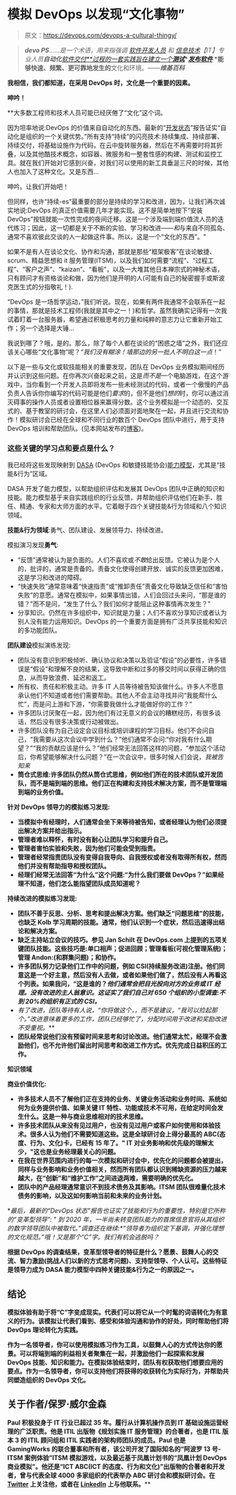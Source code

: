 # 模拟 DevOps 以发现“文化事物”

> 原文：<https://devops.com/devops-a-cultural-thingy/>

> ***devo PS***……*是一个术语，用来指强调* [*软件开发人员*](https://en.wikipedia.org/wiki/Software_developer) *和* [*信息技术*](https://en.wikipedia.org/wiki/Information_technology)*【IT】专业人员**自动化***[*软件交付**过程的一套实践旨在建立一个*](https://en.wikipedia.org/wiki/Software_delivery)[](https://en.wikipedia.org/wiki/Software_build)**[*测试*](https://en.wikipedia.org/wiki/Software_testing)*[*发布软件*](https://en.wikipedia.org/wiki/Software_release_life_cycle) *能够快速、频繁、更可靠地发生的**文化和环境。——*****维基百科*****

**我相信，我们都知道，在采用 DevOps 时，文化是一个重要的因素。**

**呻吟！**

 **大多数工程师和技术人员可能已经厌倦了“文化”这个词。

因为坦率地说:DevOps 的价值来自自动化的东西。最新的“[开发状态](https://puppet.com/resources/whitepaper/state-of-devops-report)”报告证实“自动化是组织的一个关键优势。”所有支持“持续”的闪亮技术:持续集成、持续部署、持续交付，将基础设施作为代码，在云中旋转服务器，然后在不再需要时将其折叠，以及其他酷技术概念，如容器、微服务和一整套性感的构建、测试和监控工具。就在我们开始对它感到兴奋，对我们可以使用的新工具垂涎三尺的时候，其他人也加入了这种文化。又是东西…

呻吟。让我们开始吧！

但同样，也许“持续-es”最重要的部分是持续的学习和改进，因为，让我们再次诚实地说:DevOps 的真正价值需要几年才能实现。这不是简单地按下“安装 DevOps”按钮就能一次性完成的夜间迁移。这是一个涉及端到端价值流人员的迭代练习；因此，这一切都是关于不断的实验、学习和改进——*和*与来自不同孤岛、通常不喜欢彼此交谈的人一起做这件事。所以，这是一个“文化的东西”。"

如果不是有人在谈论文化、协作和沟通，那就是那些“框架极客”在谈论敏捷、scrum、精益思想和 it 服务管理(ITSM)，以及我们如何需要“流程”、“过程工程”、“客户之声”、“kaizan”、“看板”，以及一大堆其他日本禅宗式的神秘术语，只有顾问才有资格谈论和做，因为他们是开明的人(可能有自己的秘密握手或斯波克医生式的分指敬礼！).

“DevOps 是一场哲学运动，”我们听说。现在，如果有两件我通常不会联系在一起的事情，那就是技术工程师(我就是其中之一！)和哲学。虽然我确实记得有一次我试着盯着一台服务器，希望通过积极思考的力量和纯粹的意志力让它重新开始工作；另一个选择是大锤…

我说到哪了？哦，是的。那么，除了每个人都在谈论的“困惑之墙”之外，我们还应该关心哪些“文化事物”呢？*“我们没有糊涂！墙那边的另一批人不明白这一点*！”

以下是一些与文化或软技能相关的重要发现，团队在 DevOps 业务模拟期间经历并认识到这些问题。在你再次兴奋起来之前，这是*而不是*一个电脑游戏，在这个游戏中，当你看到一个开发人员即将发布一些未经测试的代码，或者一个傲慢的产品负责人告诉你你编写的代码可能是他们*要求*的，但不是他们*想的*时，你可以通过消灭碍事的操作人员或者设置相位器来赢得分数。这个业务模拟是一个动态的、交互式的、基于教室的研讨会，在这里人们必须面对面地聚在一起，并且进行交流和协作！模拟研讨会已经在全球和不同行业的数百个 DevOps 团队中进行，用于支持 DevOps 培训和帮助团队。(见本网站发布的[博客](https://devops.com/devops-games-make-practical/))。

### 这些关键的学习点和要点是什么？

我已经将这些发现映射到 [DASA](https://www.devopsagileskills.org/the-competence-model/) (DevOps 和敏捷技能协会)[能力模型](https://www.devopsagileskills.org/the-competence-model/)，尤其是“技能&行为”区域。

DASA 开发了能力模型，以帮助组织评估和发展其 DevOps 团队中正确的知识和技能。能力模型基于来自实践组织的行业反馈，并帮助组织评估他们在新手、胜任、精通、专家和大师方面的水平。它着眼于四个关键技能&行为领域和八个知识领域。

**技能&行为领域**:勇气、团队建设、发展领导力、持续改进。

模拟演习发现**勇气**:

*   “反馈”通常被认为是负面的。人们不喜欢或*不敢*给出反馈。它被认为是个人的，批评的，通常是责备的。责备文化使得创建开放、诚实的反馈更加困难，这是学习和改进的障碍。
*   “快速失败”通常意味着“快速指责”或“推卸责任”责备文化导致缺乏信任和“害怕失败”的意愿。通常在模拟中，如果事情出错，人们会回过头来问，“那是谁的错？”而不是问，“发生了什么？我们如何才能阻止这种事情再次发生？”
*   分享知识。仍然在许多组织中，知识就是力量；人们不喜欢分享知识或者认为别人没有能力运用知识。DevOps 的一个重要方面是拥有广泛共享技能和知识的多功能团队。

**团队建设**模拟演练发现:

*   团队没有意识到积极倾听、确认协议和决策以及验证“假设”的必要性，许多错误是“假设”和理解不良的结果，这导致中断和过多的移交时间以获得正确的信息，从而导致浪费、延迟和返工。
*   所有权、责任和积极主动。许多 IT 人员等待被告知该做什么。许多人不愿意承认他们不知道或者他们需要帮助。其他人不会主动寻找并问“我能帮什么忙”，而是问上游和下游，“你需要我做什么才能做好你的工作？”
*   许多团队讨厌聚在一起，因为他们有过无意义的会议的糟糕经历，有很多谈话，然后没有很多决策或行动被做出。
*   许多团队没有为自己设定会议目标或培训课程的学习目标。他们不会问自己，“我需要从这次会议中学到什么？”他们通常不会问:“你对我有什么期望？”“我的贡献应该是什么？”他们经常无法回答这样的问题，“参加这个活动后，你希望能够解决什么问题？”在一次会议中，很多时候人们会说，*我被告知来*
*   **筒仓式思维:许多团队仍然从筒仓式思维，例如他们所在的技术团队或开发团队，而不是端到端的思维。他们正在构建和支持技术解决方案，而不是管理端到端的业务价值。**

**针对 **DevOps 领导力**的模拟练习发现:**

*   **当模拟中有经理时，人们通常会坐下来等待被告知，或者经理认为他们必须提出解决方案并给出指示。**
*   **管理者难以释怀，有时没有耐心让团队学习和提升自己。**
*   **管理者害怕实验和失败，因为他们可能会受到指责。**
*   **管理者经常指责团队没有变得自我导向、自我授权或者没有取得所有权，然而他们并没有帮助指导和授权团队。**
*   **经理们经常无法回答“为什么”这个问题:“为什么我们要做 DevOps？”如果经理不知道，他们怎么能指望团队成员知道呢？**

****持续改进的模拟练习发现**:**

*   **团队不善于反思、分析、思考和提出解决方案。他们缺乏“问题思维”的技能，也缺乏 Kolb 学习周期的技能。通常，他们认识到一个症状，然后迅速得出结论和解决方案。**
*   **缺乏主持站立会议的技巧。参见 Jan Schilt 在 DevOps.com 上提到的五项关键团队技能。这些技巧是:单口相声；促进回顾；管理看板(可视化管理系统)；管理 Andon:(和群集问题)；和协作。**
*   **许多团队努力记录他们工作中的问题，例如 CSI(持续服务改进)注册。他们同意这是一个好主意，然后没有人去做，或者如果他们做了，然后没有人再看这个列表。如果我问，“这是谁的？*他们通常会把目光投向对方的业务或 IT 经理。没有改进的主人翁意识。这证实了我们自己对 650 个组织的小型调查:不到 20%的组织有正式的 CSI。***
*   ***有了改进，团队等待有人说，“你将做这个*，*，而不是建议，“我可以捡起那个。”改进意味着更多的工作，团队已经够忙了，分配时间用于改进和奖励改进不受重视。***
*   **团队经常说他们没有预留时间来思考和讨论改进。他们通常太忙，经理不会激励他们，也不允许他们留出时间思考和改进工作方式。优先完成日益积压的工作。**

****知识领域****

****商业价值优化:****

*   **许多技术人员不了解他们正在支持的业务、关键业务活动和业务时间、系统如何为业务提供价值、如果关键 IT 特性、功能或技术不可用，在给定时间会发生什么。这是一种与商业思维相对的技术思维。**
*   **许多技术团队从来没有见过用户，也没有见过用户或客户如何使用和体验技术。很多人认为他们不需要知道这些。这是全球研讨会上得分最高的 ABC(态度、行为、文化)卡，已经有 15 年了。" **IT 对业务影响和优先级的理解太少，**"这也是业务经理最关心的问题。**
*   **在我在世界范围内进行的每一次模拟和研讨会中，优先化的问题都会被提出，同样与业务影响和业务价值相关，然而所有团队都认识到稀缺资源的压力越来越大，在“创新”和“维护工作”之间进退两难，需要明确的优先化。**
*   **团队中的产品经理通常意识不到技术债务及其影响。ITSM 团队很难量化技术债务的影响，以及这如何影响当前和未来的业务计划。**

**最后，最新的“DevOps 状态”报告也证实了技能和行为的重要性，特别是它所称的“变革型领导”: *"* 到 2020 年，一半尚未转变团队能力的首席信息官将从其组织的数字领导团队中被取代。”调查还在继续:*“*领导者为组织定下基调，并强化理想的文化规范。”哦！又是那个“C”字。我们有机会逃脱吗？**

**根据 DevOps 的调查结果，变革型领导者的特征是什么？愿景、鼓舞人心的交流、智力激励(挑战人们以新的方式思考问题)、支持型领导、个人认可。这些特征是领导力成为 DASA 能力模型中四种关键技能&行为之一的原因之一。**

## **结论**

**模拟体验有助于将“C”字变成现实。代表们可以将它从一个时髦的词语转化为有意义的行为。该模拟让代表们看到、感受和体验沟通和协作的好处，同时帮助他们将 DevOps 理论转化为实践。**

**作为一名领导者，你可以使用模拟练习作为工具，以鼓舞人心的方式传达你的愿景。可以将端到端的利益相关者聚集在一起，并激励他们一起探索和发展 DevOps 技能、知识和能力。在模拟体验结束时，团队有权获取他们想要应用的要点。作为一名领导者，你可以支持他们将获得的收获转化为实际行为，并帮助共同塑造组织的 DevOps 文化。**

## ****关于作者/保罗·威尔金森****

**Paul 积极投身于 IT 行业已超过 35 年。履行从计算机操作员到 IT 基础设施运营经理的广泛职责。他是 ITIL 出版物《规划实施 IT 服务管理》的合著者，也是 ITIL 版本 3 的 ITIL 顾问组和 ITIL 实践者的架构师团队的成员。Paul 也是 GamingWorks 的联合董事和所有者，该公司开发了国际知名的“阿波罗 13 号-ITSM 案例体验”ITSM 模拟游戏，以及最近基于凤凰计划书的“凤凰计划 DevOps 商业模拟”。他还是“ICT ABC(ICT 的态度、行为和文化)”出版物的合著者和开发者，曾与代表全球 4000 多家组织的代表举办 ABC 研讨会和模拟研讨会。在 [Twitter](https://www.twitter.com/gamingpaul) 上关注他，或者在 [LinkedIn](https://www.linkedin.com/in/paul-wilkinson-20b396) 上与他联系。****